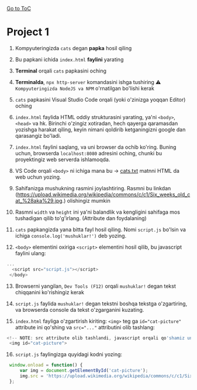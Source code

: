 [Go to ToC](../README.md)

# Project 1

1. Kompyuteringizda `cats` degan **papka** hosil qiling
2. Bu papkani ichida `index.html` **faylini** yarating
3. **Terminal** orqali `cats` papkasini oching
4. **Terminalda**, `npx http-server` komandasini ishga tushiring 
:warning: `Kompyuteringizda NodeJS va NPM` o'rnatilgan bo'lishi kerak
5. `cats` papkasini Visual Studio Code orqali (yoki o'zinizga yoqqan Editor) oching
6. `index.html` faylida HTML oddiy strukturasini yarating, ya'ni `<body>`, `<head>` va hk. Birinchi o'zingiz xotiradan, hech qayerga qaramasdan yozishga harakat qiling, keyin nimani qoldirib ketganingizni google dan qarasangiz bo'ladi. 

7. `index.html` faylini saqlang, va uni browser da ochib ko'ring. Buning uchun, browserda `localhost:8080` adresini oching, chunki bu proyektingiz web serverda ishlamoqda.

8. VS Code orqali `<body>` ni ichiga mana bu -> [cats.txt](cats.txt) matnni HTML da web uchun yozing. 

9. Sahifanizga mushukning rasmini joylashtiring. Rasmni bu linkdan (https://upload.wikimedia.org/wikipedia/commons/c/c1/Six_weeks_old_cat_%28aka%29.jpg.) olishingiz mumkin

10. Rasmni `width` va `height` ini ya'ni balandlik va kengligini sahifaga mos tushadigan qilib to'g'irlang. (Attribute dan foydalaning)

11. `cats` papkangizda yana bitta fayl hosil qiling. Nomi `script.js` bo'lsin va ichiga `console.log('mushuklar!')` deb yozing.

12. `<body>` elementini oxiriga `<script>` elementini hosil qilib, bu javascript faylini ulang:
```javascript
...
  <script src="script.js"></script>
 </body>
```

13. Browserni yangilan, `Dev Tools (F12)` orqali `mushuklar!` degan tekst chiqqanini ko'rishingiz kerak

14. `script.js` faylida `mushuklar!` degan tekstni boshqa tekstga o'zgartiring, va browserda console da tekst o'zgarganini kuzating.

15. `index.html` fayliga o'zgartirish kiriting: `<img>` teg ga `id="cat-picture"` attribute ini qo'shing va `src="..."` attributini olib tashlang:

```javascript
<!-- NOTE: src attribute olib tashlandi, javascript orqali qo'shamiz uni endi-->
 <img id="cat-picture">
```

16. `script.js` faylingizga quyidagi kodni yozing:

```javascript
 window.onload = function() {
     var img = document.getElementById('cat-picture');
     img.src = 'https://upload.wikimedia.org/wikipedia/commons/c/c1/Six_weeks_old_cat_%28aka%29.jpg';
 };

```
